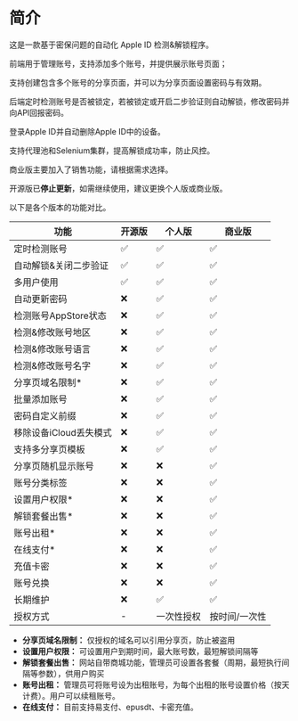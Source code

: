 # 简介

这是一款基于密保问题的自动化 Apple ID 检测&解锁程序。

前端用于管理账号，支持添加多个账号，并提供展示账号页面；

支持创建包含多个账号的分享页面，并可以为分享页面设置密码与有效期。

后端定时检测账号是否被锁定，若被锁定或开启二步验证则自动解锁，修改密码并向API回报密码。

登录Apple ID并自动删除Apple ID中的设备。

支持代理池和Selenium集群，提高解锁成功率，防止风控。

商业版主要加入了销售功能，请根据需求选择。

开源版已**停止更新**，如需继续使用，建议更换个人版或商业版。

以下是各个版本的功能对比。

| 功能             | 开源版 | 个人版   | 商业版     |
|----------------|-----|-------|---------|
| 定时检测账号         | ✅   | ✅     | ✅       |
| 自动解锁&关闭二步验证    | ✅   | ✅     | ✅       |
| 多用户使用          | ✅   | ✅     | ✅       |
| 自动更新密码         | ❌   | ✅     | ✅       |
| 检测账号AppStore状态 | ❌   | ✅     | ✅       |
| 检测&修改账号地区      | ❌   | ✅     | ✅       |
| 检测&修改账号语言      | ❌   | ✅     | ✅       |
| 检测&修改账号名字      | ❌   | ✅     | ✅       |
| 分享页域名限制*       | ❌   | ✅     | ✅       |
| 批量添加账号         | ❌   | ✅     | ✅       |
| 密码自定义前缀        | ❌   | ✅     | ✅       |
| 移除设备iCloud丢失模式 | ❌   | ✅     | ✅       |
| 支持多分享页模板       | ❌   | ✅     | ✅       |
| 分享页随机显示账号      | ❌   | ❌     | ✅       |
| 账号分类标签         | ❌   | ❌     | ✅       |
| 设置用户权限*        | ❌   | ❌     | ✅       |
| 解锁套餐出售*        | ❌   | ❌     | ✅       |
| 账号出租*          | ❌   | ❌     | ✅       |
| 在线支付*          | ❌   | ❌     | ✅       |
| 充值卡密           | ❌   | ❌     | ✅       |
| 账号兑换           | ❌   | ❌     | ✅       |
| 长期维护           | ❌   | ✅     | ✅       |
| 授权方式           | -   | 一次性授权 | 按时间/一次性 |

* **分享页域名限制：** 仅授权的域名可以引用分享页，防止被盗用
* **设置用户权限：** 可设置用户到期时间，最大账号数，最短解锁间隔等
* **解锁套餐出售：** 网站自带商城功能，管理员可设置各套餐（周期，最短执行间隔等参数），供用户购买
* **账号出租：** 管理员可将账号设为出租账号，为每个出租的账号设置价格（按天计费）。用户可以续租账号。
* **在线支付：** 目前支持易支付、epusdt、卡密充值。
